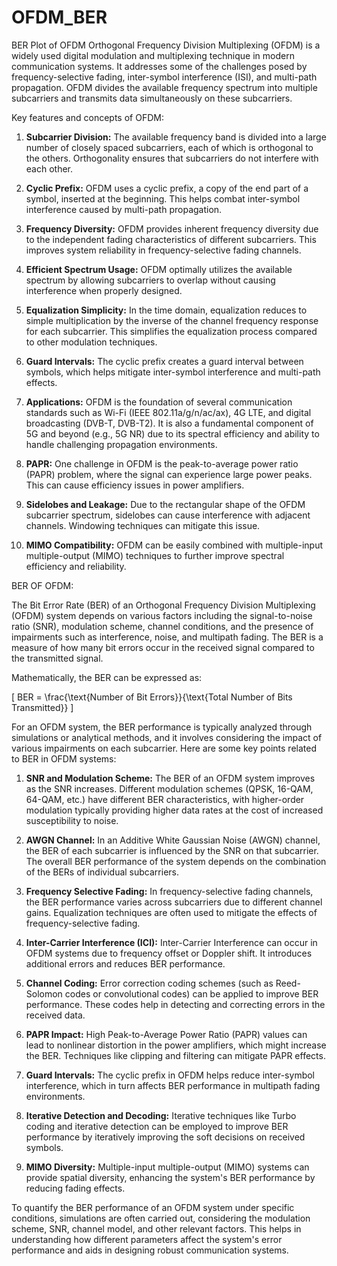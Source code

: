 # OFDM_BER
BER Plot of OFDM
Orthogonal Frequency Division Multiplexing (OFDM) is a widely used digital modulation and multiplexing technique in modern communication systems. It addresses some of the challenges posed by frequency-selective fading, inter-symbol interference (ISI), and multi-path propagation. OFDM divides the available frequency spectrum into multiple subcarriers and transmits data simultaneously on these subcarriers.

Key features and concepts of OFDM:

1. **Subcarrier Division:** The available frequency band is divided into a large number of closely spaced subcarriers, each of which is orthogonal to the others. Orthogonality ensures that subcarriers do not interfere with each other.

2. **Cyclic Prefix:** OFDM uses a cyclic prefix, a copy of the end part of a symbol, inserted at the beginning. This helps combat inter-symbol interference caused by multi-path propagation.

3. **Frequency Diversity:** OFDM provides inherent frequency diversity due to the independent fading characteristics of different subcarriers. This improves system reliability in frequency-selective fading channels.

4. **Efficient Spectrum Usage:** OFDM optimally utilizes the available spectrum by allowing subcarriers to overlap without causing interference when properly designed.

5. **Equalization Simplicity:** In the time domain, equalization reduces to simple multiplication by the inverse of the channel frequency response for each subcarrier. This simplifies the equalization process compared to other modulation techniques.

6. **Guard Intervals:** The cyclic prefix creates a guard interval between symbols, which helps mitigate inter-symbol interference and multi-path effects.

7. **Applications:** OFDM is the foundation of several communication standards such as Wi-Fi (IEEE 802.11a/g/n/ac/ax), 4G LTE, and digital broadcasting (DVB-T, DVB-T2). It is also a fundamental component of 5G and beyond (e.g., 5G NR) due to its spectral efficiency and ability to handle challenging propagation environments.

8. **PAPR:** One challenge in OFDM is the peak-to-average power ratio (PAPR) problem, where the signal can experience large power peaks. This can cause efficiency issues in power amplifiers.

9. **Sidelobes and Leakage:** Due to the rectangular shape of the OFDM subcarrier spectrum, sidelobes can cause interference with adjacent channels. Windowing techniques can mitigate this issue.

10. **MIMO Compatibility:** OFDM can be easily combined with multiple-input multiple-output (MIMO) techniques to further improve spectral efficiency and reliability.

BER OF OFDM:

The Bit Error Rate (BER) of an Orthogonal Frequency Division Multiplexing (OFDM) system depends on various factors including the signal-to-noise ratio (SNR), modulation scheme, channel conditions, and the presence of impairments such as interference, noise, and multipath fading. The BER is a measure of how many bit errors occur in the received signal compared to the transmitted signal. 

Mathematically, the BER can be expressed as:

\[ BER = \frac{\text{Number of Bit Errors}}{\text{Total Number of Bits Transmitted}} \]

For an OFDM system, the BER performance is typically analyzed through simulations or analytical methods, and it involves considering the impact of various impairments on each subcarrier. Here are some key points related to BER in OFDM systems:

1. **SNR and Modulation Scheme:** The BER of an OFDM system improves as the SNR increases. Different modulation schemes (QPSK, 16-QAM, 64-QAM, etc.) have different BER characteristics, with higher-order modulation typically providing higher data rates at the cost of increased susceptibility to noise.

2. **AWGN Channel:** In an Additive White Gaussian Noise (AWGN) channel, the BER of each subcarrier is influenced by the SNR on that subcarrier. The overall BER performance of the system depends on the combination of the BERs of individual subcarriers.

3. **Frequency Selective Fading:** In frequency-selective fading channels, the BER performance varies across subcarriers due to different channel gains. Equalization techniques are often used to mitigate the effects of frequency-selective fading.

4. **Inter-Carrier Interference (ICI):** Inter-Carrier Interference can occur in OFDM systems due to frequency offset or Doppler shift. It introduces additional errors and reduces BER performance.

5. **Channel Coding:** Error correction coding schemes (such as Reed-Solomon codes or convolutional codes) can be applied to improve BER performance. These codes help in detecting and correcting errors in the received data.

6. **PAPR Impact:** High Peak-to-Average Power Ratio (PAPR) values can lead to nonlinear distortion in the power amplifiers, which might increase the BER. Techniques like clipping and filtering can mitigate PAPR effects.

7. **Guard Intervals:** The cyclic prefix in OFDM helps reduce inter-symbol interference, which in turn affects BER performance in multipath fading environments.

8. **Iterative Detection and Decoding:** Iterative techniques like Turbo coding and iterative detection can be employed to improve BER performance by iteratively improving the soft decisions on received symbols.

9. **MIMO Diversity:** Multiple-input multiple-output (MIMO) systems can provide spatial diversity, enhancing the system's BER performance by reducing fading effects.

To quantify the BER performance of an OFDM system under specific conditions, simulations are often carried out, considering the modulation scheme, SNR, channel model, and other relevant factors. This helps in understanding how different parameters affect the system's error performance and aids in designing robust communication systems.
